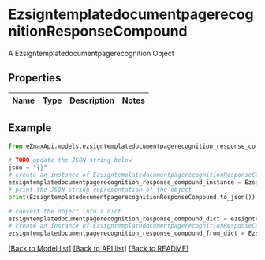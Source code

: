 # EzsigntemplatedocumentpagerecognitionResponseCompound

A Ezsigntemplatedocumentpagerecognition Object

## Properties

Name | Type | Description | Notes
------------ | ------------- | ------------- | -------------

## Example

```python
from eZmaxApi.models.ezsigntemplatedocumentpagerecognition_response_compound import EzsigntemplatedocumentpagerecognitionResponseCompound

# TODO update the JSON string below
json = "{}"
# create an instance of EzsigntemplatedocumentpagerecognitionResponseCompound from a JSON string
ezsigntemplatedocumentpagerecognition_response_compound_instance = EzsigntemplatedocumentpagerecognitionResponseCompound.from_json(json)
# print the JSON string representation of the object
print(EzsigntemplatedocumentpagerecognitionResponseCompound.to_json())

# convert the object into a dict
ezsigntemplatedocumentpagerecognition_response_compound_dict = ezsigntemplatedocumentpagerecognition_response_compound_instance.to_dict()
# create an instance of EzsigntemplatedocumentpagerecognitionResponseCompound from a dict
ezsigntemplatedocumentpagerecognition_response_compound_from_dict = EzsigntemplatedocumentpagerecognitionResponseCompound.from_dict(ezsigntemplatedocumentpagerecognition_response_compound_dict)
```
[[Back to Model list]](../README.md#documentation-for-models) [[Back to API list]](../README.md#documentation-for-api-endpoints) [[Back to README]](../README.md)


